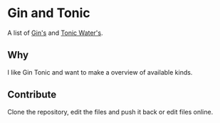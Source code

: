 Gin and Tonic
=============

A list of [Gin's](gin.csv) and [Tonic Water's](tonic.csv).

## Why

I like Gin Tonic and want to make a overview of available kinds.

## Contribute

Clone the repository, edit the files and push it back or edit files online.